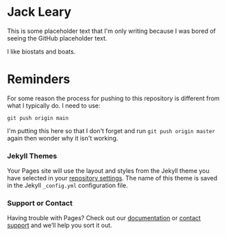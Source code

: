 # Jack Leary
This is some placeholder text that I'm only writing because I was bored of seeing the GitHub placeholder text. 

I like biostats and boats.

# Reminders
For some reason the process for pushing to this repository is different from what I typically do. I need to use: 

```
git push origin main
```

I'm putting this here so that I don't forget and run `git push origin master` again then wonder why it isn't working.


### Jekyll Themes

Your Pages site will use the layout and styles from the Jekyll theme you have selected in your [repository settings](https://github.com/jr-leary7/jr-leary7.github.io/settings). The name of this theme is saved in the Jekyll `_config.yml` configuration file.

### Support or Contact

Having trouble with Pages? Check out our [documentation](https://docs.github.com/categories/github-pages-basics/) or [contact support](https://github.com/contact) and we’ll help you sort it out.
